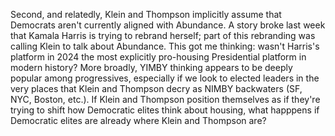 Second, and relatedly, Klein and Thompson implicitly assume that Democrats aren't currently aligned with Abundance. A story broke last week that Kamala Harris is trying to rebrand herself; part of this rebranding was calling Klein to talk about Abundance. This got me thinking: wasn't Harris's platform in 2024 the most explicitly pro-housing Presidential platform in modern history? More broadly, YIMBY thinking appears to be deeply popular among progressives, especially if we look to elected leaders in the very places that Klein and Thompson decry as NIMBY backwaters (SF, NYC, Boston, etc.). If Klein and Thompson position themselves as if they're trying to shift how Democratic elites think about housing, what happpens if Democratic elites are already where Klein and Thompson are?